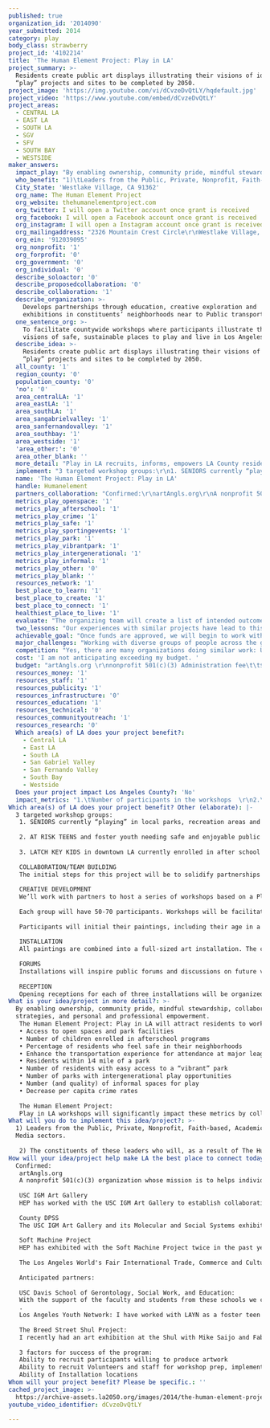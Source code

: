 ```yaml
---
published: true
organization_id: '2014090'
year_submitted: 2014
category: play
body_class: strawberry
project_id: '4102214'
title: 'The Human Element Project: Play in LA'
project_summary: >-
  Residents create public art displays illustrating their visions of ideal
  “play” projects and sites to be completed by 2050. 
project_image: 'https://img.youtube.com/vi/dCvzeDvQtLY/hqdefault.jpg'
project_video: 'https://www.youtube.com/embed/dCvzeDvQtLY'
project_areas:
  - CENTRAL LA
  - EAST LA
  - SOUTH LA
  - SGV
  - SFV
  - SOUTH BAY
  - WESTSIDE
maker_answers:
  impact_play: "By enabling ownership, community pride, mindful stewardship, collaboration strategies, and personal and professional empowerment. \r\nThe Human Element Project: Play in LA will attract residents to work together, using existing resources to enhance\r\n•\tAccess to open spaces and park facilities \r\n•\tNumber of children enrolled in afterschool programs \r\n•\tPercentage of residents who feel safe in their neighborhoods \r\n•\tEnhance the transportation experience for attendance at major league sporting events \r\n•\tResidents within 1⁄4 mile of a park \r\n•\tNumber of residents with easy access to a “vibrant” park \r\n•\tNumber of parks with intergenerational play opportunities \r\n•\tNumber (and quality) of informal spaces for play \r\n• \tDecrease per capita crime rates\r\n\r\nThe Human Element Project: \r\nPlay in LA workshops will significantly impact these metrics by collaboratively conceptualizing and displaying a sustainable “play” space for young adults and seniors. Installations and receptions will attract those who are empowered to realize the dream, and to better understand the “blueprint” of the people’s vision of their neighborhood now and leading into 2050. \r\n"
  who_benefit: "1)\tLeaders from the Public, Private, Nonprofit, Faith-based, Academic and Media sectors.   \r\n\r\n2)\tThe constituents of these leaders who will, as a result of The Human Element Project: Play in LA, work in systematic collaboration with their elected officials and institutions to facilitate cross departmental, cross organizational, peer to peer sharing and leveraging of existing resources.  With a top down/bottom up system that employs tested and true infrastructure from the past while being flexible enough to innovate, and creatively invent a bright future for the next generation and those yet unborn, the citizens of LA County will develop a world class model safe for children, everyone and local and global business.\r\n"
  City_State: 'Westlake Village, CA 91362'
  org_name: The Human Element Project
  org_website: thehumanelementproject.com
  org_twitter: I will open a Twitter account once grant is received
  org_facebook: I will open a Facebook account once grant is received
  org_instagram: I will open a Instagram account once grant is received
  org_mailingaddress: "2326 Mountain Crest Circle\r\nWestlake Village, CA 91362"
  org_ein: '912039095'
  org_nonprofit: '1'
  org_forprofit: '0'
  org_government: '0'
  org_individual: '0'
  describe_soloactor: '0'
  describe_proposedcollaboration: '0'
  describe_collaboration: '1'
  describe_organization: >-
    Develops partnerships through education, creative exploration and
    exhibitions in constituents’ neighborhoods near to Public transportation.
  one_sentence_org: >-
    To facilitate countywide workshops where participants illustrate their
    visions of safe, sustainable places to play and live in Los Angeles
  describe_idea: >-
    Residents create public art displays illustrating their visions of ideal
    “play” projects and sites to be completed by 2050. 
  all_county: '1'
  region_county: '0'
  population_county: '0'
  'no': '0'
  area_centralLA: '1'
  area_eastLA: '1'
  area_southLA: '1'
  area_sangabrielvalley: '1'
  area_sanfernandovalley: '1'
  area_southbay: '1'
  area_westside: '1'
  'area_other:': '0'
  area_other_blank: ''
  more_detail: "Play in LA recruits, informs, empowers LA County residents (targeting children and seniors), city agencies, artists, architects, teachers and caregivers to facilitate workshops that inspire participants to paint and express verbally their dreams of ideal neighborhood “play” venues (parks, beaches, senior centers and recreation centers). \r\n\r\nWorkshops produce collaborative, substantive art installations of participants’ visions for site use.  Dialogues will explore and develop solutions greater than the sum of their parts. Participants will take pride in conceptualizing, implementing and sustaining, green, safe and vibrant places to live and play, building in phases to 2050 intended outcomes.\r\n"
  implement: "3 targeted workshop groups:\r\n1. SENIORS currently “playing” in local parks, recreation areas and senior centers, beaches and other public recreational areas\r\n\r\n2. AT RISK TEENS and foster youth needing safe and enjoyable public “play” spaces to gather and engage in creative and educational activities.\r\n\r\n3. LATCH KEY KIDS in downtown LA currently enrolled in after school programs who frequent recreational centers for interactive, creative and educational “play” activities. \r\n\r\nCOLLABORATION/TEAM BUILDING\r\nThe initial steps for this project will be to solidify partnerships and collaborations and develop a pilot strategy. \r\n\r\nCREATIVE DEVELOPMENT\r\nWe’ll work with partners to host a series of workshops based on a Play in LA theme. Workshops encourage individuals to share visions for “play” venues in the foreseeable future and building systematically to target goal in 2050. \r\n\r\nEach group will have 50-70 participants.  Workshops will be facilitated in a series of 1-3 sessions. Each participant will have an opportunity to paint a vision of the perfect “Play in LA” area using paint and canvases. Local volunteers will help recruit, engage and motivate artist participants. \r\n\r\nParticipants will initial their paintings, including their age in a format that replicates the labeling on the periodic table, thereby contributing their own personal \"element\" to the human story and Play in LA concept. A written statement from each participant will accompany each painting.\r\n\r\nINSTALLATION\r\nAll paintings are combined into a full-sized art installation. The center art element will be commissioned to an LA artist and will serve as a “statement” piece reflecting the sentiment of the collective artwork. The collaborative artworks will be displayed in civic buildings: schools, libraries, museums, airports, train/bus stations. All individual paintings with accompanying statements will be posted on the Human Element Project’s and partner’s websites.\r\n\r\nFORUMS\r\nInstallations will inspire public forums and discussions on future vision and strategy for community capacity building and can be held at the USC IGM Art Gallery or installation venues employing USC IGM AG forum format. \r\n\r\nRECEPTION\r\nOpening receptions for each of three installations will be organized to honor participants, sponsors, and supporters. Receptions will boost self-esteem of participants and ensure their ideas are heard and honored. Events will be coordinated and documented by artAngls.org and the USC IGM Art Gallery.\r\n"
  name: 'The Human Element Project: Play in LA'
  handle: Humanelement
  partners_collaboration: "Confirmed:\r\nartAngls.org\r\nA nonprofit 501(c)(3) organization whose mission is to helps individuals and organizations to generate art-framed forums that inspire dialog on social and cultural issues. artAngls.org has endorsed the Human Element Project and serves as its fiscal receiver. \r\n\r\nUSC IGM Art Gallery\r\nHEP has worked with the USC IGM Art Gallery to establish collaborations and to promote thought provoking dialog. USC IGM AG will play a significant role in helping establish partners within the USC campuses and surrounding communities as well as video and photo document the receptions, events and forums.\r\n\r\nCounty DPSS\r\nThe USC IGM Art Gallery and its Molecular and Social Systems exhibition are organizing a pilot program in collaboration with the LA County DPSS. This collaboration will help advance policies in relation to state and federal laws as well as provide public information and media relations to over 2.4 million constituents. \r\n\r\nSoft Machine Project \r\nHEP has exhibited with the Soft Machine Project twice in the past year. SMP has developed collaborations with public, nonprofit, faith-based and academic institutions in the Boyle Hts. and Lincoln Hts. and will be a collaborator in recruiting and engaging participants as well as securing workshop locations.\r\n\r\nThe Los Angeles World's Fair International Trade, Commerce and Culture Flex Team: Partners with the Human Element: Play in LA team serving as Flex Team ambassadors and employ the vision to provide direction for the Play in LA project. \r\n\r\nAnticipated partners:\r\n\r\nUSC Davis School of Gerontology, Social Work, and Education: \r\nWith the support of the faculty and students from these schools we can assess the needs and resources in our targeted communities. Students and faculty will be invited to participate as volunteers for our workshops.\r\n.\r\nLos Angeles Youth Network: I have worked with LAYN as a foster teen mentor since 1997. With their assistance, we will be able to recruit foster youth and well as obtain a venue for the workshops.\r\n\r\nThe Breed Street Shul Project: \r\nI recently had an art exhibition at the Shul with Mike Saijo and Fabian Debora. The exhibition attracted enthusiastic visitors to the neighborhood and established the power of their work to aid in community capacity building. \r\n\r\n3 factors for success of the program:\r\nAbility to recruit participants willing to produce artwork\r\nAbility to recruit Volunteers and staff for workshop prep, implementation and follow up\r\nAbility of Installation locations"
  metrics_play_openspace: '1'
  metrics_play_afterschool: '1'
  metrics_play_crime: '1'
  metrics_play_safe: '1'
  metrics_play_sportingevents: '1'
  metrics_play_park: '1'
  metrics_play_vibrantpark: '1'
  metrics_play_intergenerational: '1'
  metrics_play_informal: '1'
  metrics_play_other: '0'
  metrics_play_blank: ''
  resources_network: '1'
  best_place_to_learn: '1'
  best_place_to_create: '1'
  best_place_to_connect: '1'
  healthiest_place_to_live: '1'
  evaluate: "The organizing team will create a list of intended outcomes of their curriculum and process. Photo and video documentation of the workshops will enable facilitators document their observations and conduct debrief meetings.\r\nData collected will be\r\n• Number of participants in each workshop\r\n• Enthusiasm, interest and creativity of the participants\r\n• Depth and feasibility of the ideas\r\n• Overall visual impact of the completed installation\r\n• Number of completed panels per workshop\r\n• Number of completed projects\r\n• Number of installed projects\r\n• Number of project receptions\r\n• Questionnaire feedback from volunteers, constituents, site administrators, parents, community leaders\r\n• News articles \r\n• Purchase or sponsorship of artwork and materials\r\n• News coverage\r\n• Social media response and followers\r\n• Documentary PSA’s\r\n• Certificates of commendation from public officials and academic institutions\r\n\r\nEach workshop will be archived on the Human Element Project website and websites of partners' Facebook and Twitter accounts will be opened to host ongoing dialog about the project and its impact.\r\n"
  two_lessons: "Our experiences with similar projects have lead to this proposed project.\r\n\r\n1.\tOrganizing the Molecular and Social Systems: Learning through Creative Exploration exhibition at the USC IGM Art Gallery provided us a rich experience that sharpened our understanding of self and others. A partnership among the Human Element Project and the Soft Machine Project artists with the IGM AG Advisory Council Members, weathered a process of problem solving from a diverse variety of logical, intuitive, creative, academic and traditional points of view. We learned important lessons from the interaction of conflicting human agents and their technology assistants as well as all of us becoming more informed in the process of planning, funding, implementing, contracting communicating and inter-dependent process and responsibilities.  The end result was an interesting, dynamic public art opening with speakers, video interviews, partner presentation tables, a refreshment table and a youth art presentation. The audience included public, private, nonprofit/faith-based, academic and media leaders.  The outcomes included a photo and deep caption of the event in the USC Health Sciences Campus Weekly News, a speaking engagement for our youth presenter, contracts and sales for several of the business attendees, the sale of an artwork and the self-confidence and trust in our team to move forward to prepare this application together!\r\n\r\n2.\tOur experience holding workshops with patients at Westminster Free Clinic has shown us the best way to involve a group of people in a project based upon a single theme, leading to an effective final installation. We asked our participant patients to paint a picture that illustrates what they have learned about how to effectively participate in managing their medical challenges. The enthusiastic responses were a testimony to how creative expression can inform, engage, educate and heal. The patients loved the experience, and it was a testament to the effectiveness of the clinic's work.\r\n\r\nSee the following websites for examples of other projects:\r\n\r\nhttp://www.thehumanelementproject.com/integrative-health.html\r\n\r\nhttp://artangels.org/press/molecular-and-social-systems-learning-through-creative-exploration\r\n\r\nhttp://hscnews.usc.edu/?s=Molecular+and+Social+Systems\r\n\r\nhttp://www.toacorn.com/news/2014-06-19/Health_%28and%29_Wellness/Art_installation_highlights_the_Human_Element.html\r\n\r\nhttp://hardcoremesorah.wordpress.com/2014/06/24/experiencing-intersection-artists-at\r\n\r\n\r\n"
  achievable_goal: "Once funds are approved, we will begin to work with Los Angeles based facilities to organize a series of workshops and installations. With the help of our partners at artAngls.org and the USC IGM Art Gallery and the workshop sponsors, we will recruit participants in groups of 50-70 per workshop. Each final installation will have 50-75 pieces plus the commissioned centerpiece. It will take approximately 3-4 months to complete each installation. By the end of the year, 3 public events will have taken place in celebration of the work of the participants and sponsor. \r\n\r\nProposed timeline\r\n\r\nOctober 1 – October 31, 2015: \r\nSolidify partners. Obtain letters of endorsement and distribute timeline \r\nBook three workshop venues, one for each of the three proposed categories. \r\nReview portfolios for 3 local artists to paint the statement piece for each installation.\r\nLocate possible installation venues.\r\nDebrief on workshops and collaboration partner meeting\r\n\r\nNovember 1 – 30, 2014\r\nWorkshop 1 to be held at a designated location (several sessions may be needed to obtain enough panels for the final installation)\r\nReview artists submission for commissioned statement piece\r\nContinue working on possible installation venues\r\nBegin to prepare artist panels for inclusion on websites\r\nPrepare for workshop 2 & 3\r\n\r\nDecember 1, 1014 – January 31, 2015\r\nWorkshop 2 & 3\r\nCommission artists for the three statement pieces\r\nCommit to at least 1 installation venue and schedule installation and reception date of workshop 1\r\nBegin to prepare graphics for catalog and promotional pieces\r\nBegin to work with PR and press partners\r\nContinue to work on website uploads\r\nCollaboration partner meeting to discuss reception, forums, PR, video\r\n\r\n\r\nFebruary 1 – March 31, 2015\r\nHold first reception for Workshop 1\r\nBegin video documentation\r\nContinue to prepare for installations of workshop 2 and 3\r\nContinue to prepare graphics to catalog and promotional pieces\r\nContinue to work with PR and press partners\r\nContinue to work on website uploads\r\nDebrief on workshops 2 & 3, discuss next installations\r\nCollaboration partner meeting to discuss reception, forums, PR, video\r\n\r\nApril 1 – July 31, 2015\r\nInstallation and reception events for workshops 2 & 3\r\nContinue video documentation\r\nPrinting of final catalog\r\n"
  major_challenges: "Working with diverse groups of people across the great distances of LA, communication, even with the technology will be difficult.  There are still multiple gaps in technology, PCs and Mac’s can’t always communicate and some people are still without.  \r\n\r\nRapid changes in staff within institutions that are often letting people go and/or hiring new staff with the relationship building time requirements. Diversity of comprehension in organizational infrastructure and reporting process.  Confusion related to funding and cross organizational management.\r\n\r\nThe best strategy for success is a strong leader that keeps her eyes on the big picture and the overall global result of a creative collaboration such as LA2050.  Successful implementation depends on one that can delegate, motivate and inspire a team. Organization and refined management skills are crucial for success. I have 30+ years of experience as a vice-president of creative marketing, advertising and interactive media for a well-known billion dollar cosmetic company in Los Angeles. I have managed teams of up to 30 employees and contractors that included administration, sales, copywriters, social media and video experts and creatives. I feel absolutely confident that I can oversee this project and recruit and retain enthusiastic and motivated partners. "
  competition: "Yes, there are many organizations doing similar work: USC School of Social Work and Roski School of Fine Art, Inner City Arts, A Window Between Worlds, a number of the organizations in Encounter, Some of the Flex teams in the LAWF, FPC to name a few.  They are all complementary and we would be delighted to share and leverage resources with them.\r\n\r\nWe are unique in that we are 100 percent inclusive, noncompetitive, transparent and accountable.  We problem solve our way to collaborative outcomes and achieve the personal and professional development of all participants.\r\n"
  cost: 'I am not anticipating exceeding my budget. '
  budget: "artAngls.org \r\nnonprofit 501(c)(3) Administration fee\t\t$10,000\r\n\r\n--------------------------------------------------------------------------------------------------\r\n\r\nCost per installation/workshop\r\n\r\nIGM Art Gallery\t\t\t\t\t\t        $ 2,500  per installation\r\nVideo documentation, consultation, promotion and reception Event expenses, promotion printing, distributing links, Public relations, catering, signage\r\n\r\nCommissioned artwork\t\t\t\t\t\t$  4,000  Per installation\r\n\r\nWorkshop materials\t\t\t\t\t\t$     700  Per installation\r\n\r\nConsultants/honorarium\t\t\t\t\t$  2,500   Per installation\r\n\r\nWeb design/photography\t\t\t\t\t$  2,500   Per installation\r\n\r\nFraming and installation\t\t\t\t\t$  4,000   Per installation\r\n\r\nDirection, management, marketing, design\t$ 10,800  Per installation\r\nProject direction\r\n\r\nCatalog, literature printing for each reception\t$  3, 000  Per installation\r\nAnd for an overall catalog of the project\r\n\r\n___________________________________________________________\r\n\r\nPer installation\t\t\t\t($ 30,000  x 3)\t$ 90,000\r\nartAngls.org fee\t\t\t\t\t\t\t$ 10,000\r\n___________________________________________________________\t\t\t\t\t\t\t\r\n\r\nTotal\t\t\t\t\t\t\t\t      $ 100,000\r\n"
  resources_money: '1'
  resources_staff: '1'
  resources_publicity: '1'
  resources_infrastructure: '0'
  resources_education: '1'
  resources_technical: '0'
  resources_communityoutreach: '1'
  resources_research: '0'
  Which area(s) of LA does your project benefit?:
    - Central LA
    - East LA
    - South LA
    - San Gabriel Valley
    - San Fernando Valley
    - South Bay
    - Westside
  Does your project impact Los Angeles County?: 'No'
  impact_metrics: "1.\tNumber of participants in the workshops  \r\n2.\tNumber of completed installations.\r\n3.\tNumber of completed projects and sustainability over time.\r\n\r\n- Access to open space and park facilities by increasing transportation options that are safe and senior friendly\r\n\r\n- Increase the number of children enrolled in afterschool programs by developing programs that will engage and encourage creativity and collaboration.\r\n\r\n- Decrease per capita crime rates by creating educational, occupational and mentoring recourses for at risk teens and seniors. Increase safety measures for parks and open space “play” spaces.\r\n\r\n- Increase the percentage of residents that feel safe in their neighborhoods by organizing neighborhood group activities, community watch programs, better communication with police and better visibility in open “play” spaces.\r\n\r\n-Increase attendance at major league sporting events by sourcing safe and reliable transportation systems for teen groups and seniors.\r\n\r\n- Residents reside with 1⁄4 mile of a park by renovating open spaces or abandoned buildings to develop open space parks for neighborhoods. Develop neighborhood steering committees to develop a vision and work with city officials to make that vision become a reality.\r\n\r\n- Increase the number of residents with easy access to a “vibrant” parks, beaches and open space “play” areas by developing creative transportation solutions for teens and seniors.\r\n\r\n- Increase the number of parks with intergenerational play opportunities by developing activities where seniors can mentor young children and teens. Develop recreational center that have simultaneous activities with young adults and seniors.\r\n\r\n- Increase the number (and quality) of informal spaces for play by developing small and frequent “rest” stops that would allow small groups to gather. Permanent game and interactives would promote activity.\r\n"
Which area(s) of LA does your project benefit? Other (elaborate): |-
  3 targeted workshop groups:
   1. SENIORS currently “playing” in local parks, recreation areas and senior centers, beaches and other public recreational areas
   
   2. AT RISK TEENS and foster youth needing safe and enjoyable public “play” spaces to gather and engage in creative and educational activities.
   
   3. LATCH KEY KIDS in downtown LA currently enrolled in after school programs who frequent recreational centers for interactive, creative and educational “play” activities. 
   
   COLLABORATION/TEAM BUILDING
   The initial steps for this project will be to solidify partnerships and collaborations and develop a pilot strategy. 
   
   CREATIVE DEVELOPMENT
   We’ll work with partners to host a series of workshops based on a Play in LA theme. Workshops encourage individuals to share visions for “play” venues in the foreseeable future and building systematically to target goal in 2050. 
   
   Each group will have 50-70 participants. Workshops will be facilitated in a series of 1-3 sessions. Each participant will have an opportunity to paint a vision of the perfect “Play in LA” area using paint and canvases. Local volunteers will help recruit, engage and motivate artist participants. 
   
   Participants will initial their paintings, including their age in a format that replicates the labeling on the periodic table, thereby contributing their own personal "element" to the human story and Play in LA concept. A written statement from each participant will accompany each painting.
   
   INSTALLATION
   All paintings are combined into a full-sized art installation. The center art element will be commissioned to an LA artist and will serve as a “statement” piece reflecting the sentiment of the collective artwork. The collaborative artworks will be displayed in civic buildings: schools, libraries, museums, airports, train/bus stations. All individual paintings with accompanying statements will be posted on the Human Element Project’s and partner’s websites.
   
   FORUMS
   Installations will inspire public forums and discussions on future vision and strategy for community capacity building and can be held at the USC IGM Art Gallery or installation venues employing USC IGM AG forum format. 
   
   RECEPTION
   Opening receptions for each of three installations will be organized to honor participants, sponsors, and supporters. Receptions will boost self-esteem of participants and ensure their ideas are heard and honored. Events will be coordinated and documented by artAngls.org and the USC IGM Art Gallery.
What is your idea/project in more detail?: >-
  By enabling ownership, community pride, mindful stewardship, collaboration
  strategies, and personal and professional empowerment. 
   The Human Element Project: Play in LA will attract residents to work together, using existing resources to enhance
   • Access to open spaces and park facilities 
   • Number of children enrolled in afterschool programs 
   • Percentage of residents who feel safe in their neighborhoods 
   • Enhance the transportation experience for attendance at major league sporting events 
   • Residents within 1⁄4 mile of a park 
   • Number of residents with easy access to a “vibrant” park 
   • Number of parks with intergenerational play opportunities 
   • Number (and quality) of informal spaces for play 
   • Decrease per capita crime rates
   
   The Human Element Project: 
   Play in LA workshops will significantly impact these metrics by collaboratively conceptualizing and displaying a sustainable “play” space for young adults and seniors. Installations and receptions will attract those who are empowered to realize the dream, and to better understand the “blueprint” of the people’s vision of their neighborhood now and leading into 2050.
What will you do to implement this idea/project?: >-
  1) Leaders from the Public, Private, Nonprofit, Faith-based, Academic and
  Media sectors. 
   
   2) The constituents of these leaders who will, as a result of The Human Element Project: Play in LA, work in systematic collaboration with their elected officials and institutions to facilitate cross departmental, cross organizational, peer to peer sharing and leveraging of existing resources. With a top down/bottom up system that employs tested and true infrastructure from the past while being flexible enough to innovate, and creatively invent a bright future for the next generation and those yet unborn, the citizens of LA County will develop a world class model safe for children, everyone and local and global business.
How will your idea/project help make LA the best place to connect today? In LA2050?: |-
  Confirmed:
   artAngls.org
   A nonprofit 501(c)(3) organization whose mission is to helps individuals and organizations to generate art-framed forums that inspire dialog on social and cultural issues. artAngls.org has endorsed the Human Element Project and serves as its fiscal receiver. 
   
   USC IGM Art Gallery
   HEP has worked with the USC IGM Art Gallery to establish collaborations and to promote thought provoking dialog. USC IGM AG will play a significant role in helping establish partners within the USC campuses and surrounding communities as well as video and photo document the receptions, events and forums.
   
   County DPSS
   The USC IGM Art Gallery and its Molecular and Social Systems exhibition are organizing a pilot program in collaboration with the LA County DPSS. This collaboration will help advance policies in relation to state and federal laws as well as provide public information and media relations to over 2.4 million constituents. 
   
   Soft Machine Project 
   HEP has exhibited with the Soft Machine Project twice in the past year. SMP has developed collaborations with public, nonprofit, faith-based and academic institutions in the Boyle Hts. and Lincoln Hts. and will be a collaborator in recruiting and engaging participants as well as securing workshop locations.
   
   The Los Angeles World's Fair International Trade, Commerce and Culture Flex Team: Partners with the Human Element: Play in LA team serving as Flex Team ambassadors and employ the vision to provide direction for the Play in LA project. 
   
   Anticipated partners:
   
   USC Davis School of Gerontology, Social Work, and Education: 
   With the support of the faculty and students from these schools we can assess the needs and resources in our targeted communities. Students and faculty will be invited to participate as volunteers for our workshops.
   .
   Los Angeles Youth Network: I have worked with LAYN as a foster teen mentor since 1997. With their assistance, we will be able to recruit foster youth and well as obtain a venue for the workshops.
   
   The Breed Street Shul Project: 
   I recently had an art exhibition at the Shul with Mike Saijo and Fabian Debora. The exhibition attracted enthusiastic visitors to the neighborhood and established the power of their work to aid in community capacity building. 
   
   3 factors for success of the program:
   Ability to recruit participants willing to produce artwork
   Ability to recruit Volunteers and staff for workshop prep, implementation and follow up
   Ability of Installation locations
Whom will your project benefit? Please be specific.: ''
cached_project_image: >-
  https://archive-assets.la2050.org/images/2014/the-human-element-project-play-in-la/img.youtube.com/vi/dCvzeDvQtLY/hqdefault.jpg
youtube_video_identifier: dCvzeDvQtLY

---
```

